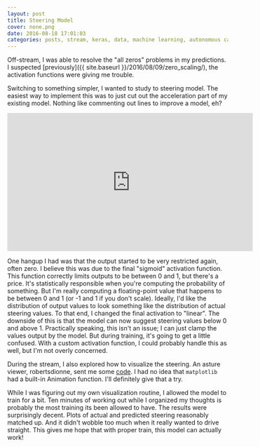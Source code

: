 ```yaml
---
layout: post
title: Steering Model
cover: none.png
date: 2016-08-18 17:01:03 
categories: posts, stream, keras, data, machine learning, autonomous car
---
```


Off-stream, I was able to resolve the "all zeros" problems in my predictions.  I suspected [previously]({{ site.baseurl }}/2016/08/09/zero_scaling/), the activation functions were giving me trouble.

Switching to something simpler, I wanted to study to steering model.  The easiest way to implement this was to just cut out the acceleration part of my existing model.  Nothing like commenting out lines to improve a model, eh?

<iframe width="560" height="315" src="https://www.youtube.com/embed/PeoFPAr084s" frameborder="0"> </iframe>

One hangup I had was that the output started to be very restricted again, often zero.  I believe this was due to the final "sigmoid" activation function.  This function correctly limits outputs to be between 0 and 1, but there's a price.  It's statistically responsible when you're computing the probability of something.  But I'm really computing a floating-point value that happens to be between 0 and 1 (or -1 and 1 if you don't scale).  Ideally, I'd like the distribution of output values to look something like the distribution of actual steering values.  To that end, I changed the final activation to "linear".  The downside of this is that the model can now suggest steering values below 0 and above 1.  Practically speaking, this isn't an issue; I can just clamp the values output by the model.  But during training, it's going to get a little confused.  With a custom activation function, I could probably handle this as well, but I'm not overly concerned.

During the stream, I also explored how to visualize the steering.  An asture viewer, robertsdionne, sent me some [code](https://gist.github.com/robertsdionne/d37ab1524a7d5e373ee5a2a0176ebd22).  I had no idea that `matplotlib` had a built-in Animation function.  I'll definitely give that a try.

While I was figuring out my own visualization routine, I allowed the model to train for a bit.  Ten minutes of working out while I organized my thoughts is probably the most training its been allowed to have.  The results were surprisingly decent.  Plots of actual and predicted steering reasonably matched up.  And it didn't wobble too much when it really wanted to drive straight.  This gives me hope that with proper train, this model can actually work!
